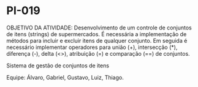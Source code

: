 # PI-019
OBJETIVO DA ATIVIDADE:
Desenvolvimento de um controle de conjuntos de itens (strings) de
supermercados. É necessária a implementação de métodos para
incluir e excluir itens de qualquer conjunto. Em seguida é
necessário implementar operadores para união (+), intersecção (*),
diferença (-), delta (<>), atribuição (=) e comparação (==) de
conjuntos. 

Sistema de gestão de conjuntos de itens

Equipe: Álvaro, Gabriel, Gustavo, Luiz, Thiago.
